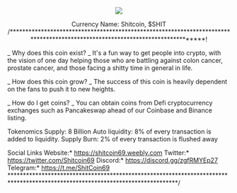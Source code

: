 <p align="center">  <img src="https://user-images.githubusercontent.com/92617837/138571582-2ba1722c-346c-4c58-ac4a-79e334e9f9b8.png">
<p align="center">Currency Name: Shitcoin, $SHIT
/******************************************************************************************************************************!

 _    Why does this coin exist?    _
It's a fun way to get people into crypto, with the vision of one day helping those who are battling against colon cancer, prostate cancer, and those facing a shitty time in general in life.

 _    How does this coin grow?    _
The success of this coin is heavily dependent on the fans to push it to new heights.

 _    How do I get coins?    _
 You can obtain coins from Defi cryptocurrency exchanges such as Pancakeswap ahead of our Coinbase and Binance listing.

 
 Tokenomics
 Supply: 8 Billion
 Auto liquidity: 8% of every transaction is added to liquidity.
 Supply Burn: 2% of every transaction is flushed away
    
Social Links
Website:*     https://shitcoin69.weebly.com
Twitter:*     https://twitter.com/Shitcoin69
Discord:*     https://discord.gg/zgfRMYEp27
Telegram:*    https://t.me/ShitCoin69
******************************************************************************************************************************/
